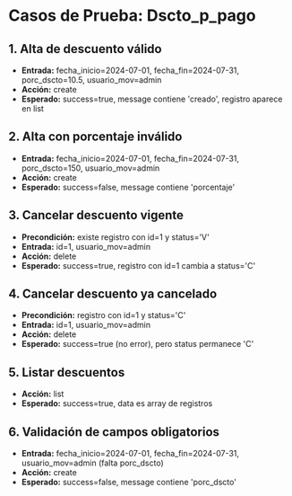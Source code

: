 # Casos de Prueba: Dscto_p_pago

## 1. Alta de descuento válido
- **Entrada:** fecha_inicio=2024-07-01, fecha_fin=2024-07-31, porc_dscto=10.5, usuario_mov=admin
- **Acción:** create
- **Esperado:** success=true, message contiene 'creado', registro aparece en list

## 2. Alta con porcentaje inválido
- **Entrada:** fecha_inicio=2024-07-01, fecha_fin=2024-07-31, porc_dscto=150, usuario_mov=admin
- **Acción:** create
- **Esperado:** success=false, message contiene 'porcentaje'

## 3. Cancelar descuento vigente
- **Precondición:** existe registro con id=1 y status='V'
- **Entrada:** id=1, usuario_mov=admin
- **Acción:** delete
- **Esperado:** success=true, registro con id=1 cambia a status='C'

## 4. Cancelar descuento ya cancelado
- **Precondición:** registro con id=1 y status='C'
- **Entrada:** id=1, usuario_mov=admin
- **Acción:** delete
- **Esperado:** success=true (no error), pero status permanece 'C'

## 5. Listar descuentos
- **Acción:** list
- **Esperado:** success=true, data es array de registros

## 6. Validación de campos obligatorios
- **Entrada:** fecha_inicio=2024-07-01, fecha_fin=2024-07-31, usuario_mov=admin (falta porc_dscto)
- **Acción:** create
- **Esperado:** success=false, message contiene 'porc_dscto'
